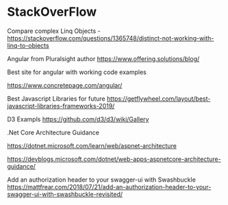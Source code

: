 # StackOverFlow

Compare complex Linq Objects -
https://stackoverflow.com/questions/1365748/distinct-not-working-with-linq-to-objects 

Angular from Pluralsight author
https://www.offering.solutions/blog/

Best site for angular with working code examples

https://www.concretepage.com/angular/

Best Javascript Libraries for future
https://getflywheel.com/layout/best-javascript-libraries-frameworks-2019/

D3 Exampls
https://github.com/d3/d3/wiki/Gallery

.Net Core Architecture Guidance

https://dotnet.microsoft.com/learn/web/aspnet-architecture

https://devblogs.microsoft.com/dotnet/web-apps-aspnetcore-architecture-guidance/

Add an authorization header to your swagger-ui with Swashbuckle
https://mattfrear.com/2018/07/21/add-an-authorization-header-to-your-swagger-ui-with-swashbuckle-revisited/
